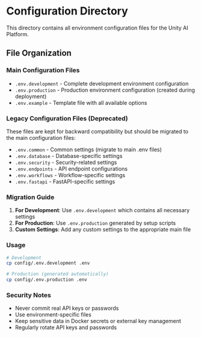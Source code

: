 # Configuration Directory

This directory contains all environment configuration files for the Unity AI Platform.

## File Organization

### Main Configuration Files
- `.env.development` - Complete development environment configuration
- `.env.production` - Production environment configuration (created during deployment)
- `.env.example` - Template file with all available options

### Legacy Configuration Files (Deprecated)
These files are kept for backward compatibility but should be migrated to the main configuration files:

- `.env.common` - Common settings (migrate to main .env files)
- `.env.database` - Database-specific settings
- `.env.security` - Security-related settings
- `.env.endpoints` - API endpoint configurations
- `.env.workflows` - Workflow-specific settings
- `.env.fastapi` - FastAPI-specific settings

### Migration Guide

1. **For Development**: Use `.env.development` which contains all necessary settings
2. **For Production**: Use `.env.production` generated by setup scripts
3. **Custom Settings**: Add any custom settings to the appropriate main file

### Usage

```bash
# Development
cp config/.env.development .env

# Production (generated automatically)
cp config/.env.production .env
```

### Security Notes

- Never commit real API keys or passwords
- Use environment-specific files
- Keep sensitive data in Docker secrets or external key management
- Regularly rotate API keys and passwords